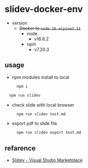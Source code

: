 # slidev-docker-env

- version
  - ~~Docker to `node:16-alpine3.11`~~
    - node
      - v16.6.2
    - npm
      - v7.20.3

## usage

- npm modules install to local

  ```bash
    npm i
  ```

```bash
  npm run slidev
```

- check slide with local browser 

  ```bash
    npm run slidev test.md
  ```

- export pdf to slide file 

  ```bash
    npm run slidev export test.md
  ```

## refarence

- [Slidev - Visual Studio Marketplace](https://marketplace.visualstudio.com/items?itemName=antfu.slidev)

